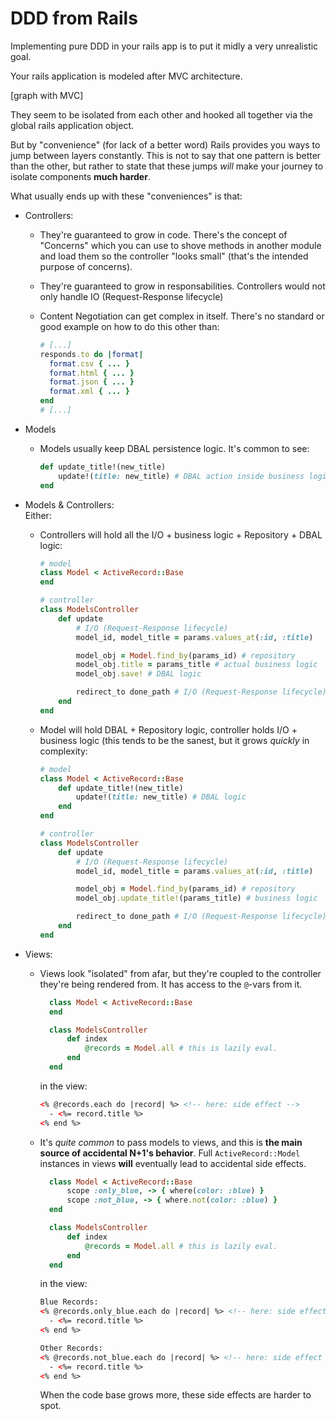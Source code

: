 DDD from Rails
==============

Implementing pure DDD in your rails app is to put it midly a very unrealistic
goal.

Your rails application is modeled after MVC architecture.

[graph with MVC]

They seem to be isolated from each other and hooked all together via the global
rails application object.

But by "convenience" (for lack of a better word) Rails provides you ways to jump
between layers constantly. This is not to say that one pattern is better than
the other, but rather to state that these jumps *will* make your journey to
isolate components **much harder**.

What usually ends up with these "conveniences" is that:

- Controllers:

    * They're guaranteed to grow in code. There's the concept of "Concerns"
      which you can use to shove methods in another module and load them so the
      controller "looks small" (that's the intended purpose of concerns).

    * They're guaranteed to grow in responsabilities. Controllers would not only
      handle IO (Request-Response lifecycle)
    
    * Content Negotiation can get complex in itself. There's no standard or good
      example on how to do this other than:

      ```ruby
      # [...]
      responds.to do |format|
        format.csv { ... }
        format.html { ... }
        format.json { ... }
        format.xml { ... }
      end
      # [...]
      ```

- Models
    
    * Models usually keep DBAL persistence logic. It's common to see:

        ```ruby
        def update_title!(new_title)
            update!(title: new_title) # DBAL action inside business logic
        end
        ```

- Models & Controllers:  
Either:
    * Controllers will hold all the I/O + business logic + Repository + DBAL logic:

        ```ruby
        # model
        class Model < ActiveRecord::Base
        end

        # controller
        class ModelsController
            def update
                # I/O (Request-Response lifecycle)
                model_id, model_title = params.values_at(:id, :title)

                model_obj = Model.find_by(params_id) # repository
                model_obj.title = params_title # actual business logic
                model_obj.save! # DBAL logic

                redirect_to done_path # I/O (Request-Response lifecycle)
            end
        end
        ```

    * Model will hold DBAL + Repository logic, controller holds I/O + business logic (this tends to be the sanest, but it grows *quickly* in complexity:

        ```ruby
        # model
        class Model < ActiveRecord::Base
            def update_title!(new_title)
                update!(title: new_title) # DBAL logic
            end
        end

        # controller
        class ModelsController
            def update
                # I/O (Request-Response lifecycle)
                model_id, model_title = params.values_at(:id, :title)

                model_obj = Model.find_by(params_id) # repository
                model_obj.update_title!(params_title) # business logic

                redirect_to done_path # I/O (Request-Response lifecycle)
            end
        end
        ```

- Views:

    * Views look "isolated" from afar, but they're coupled to the controller
      they're being rendered from. It has access to the `@`-vars from it.

      ```ruby
        class Model < ActiveRecord::Base
        end

        class ModelsController
            def index
                @records = Model.all # this is lazily eval.
            end
        end
      ```

      in the view:

      ```html
      <% @records.each do |record| %> <!-- here: side effect -->
        - <%= record.title %>
      <% end %>
      ```

    * It's *quite common* to pass models to views, and this is **the main source
      of accidental N+1's behavior**. Full `ActiveRecord::Model` instances in
      views **will** eventually lead to accidental side effects.

      ```ruby
        class Model < ActiveRecord::Base
            scope :only_blue, -> { where(color: :blue) }
            scope :not_blue, -> { where.not(color: :blue) }
        end

        class ModelsController
            def index
                @records = Model.all # this is lazily eval.
            end
        end
      ```

      in the view:

      ```html
      Blue Records:
      <% @records.only_blue.each do |record| %> <!-- here: side effect -->
        - <%= record.title %>
      <% end %>

      Other Records:
      <% @records.not_blue.each do |record| %> <!-- here: side effect -->
        - <%= record.title %>
      <% end %>
      ```

      When the code base grows more, these side effects are harder to spot.
